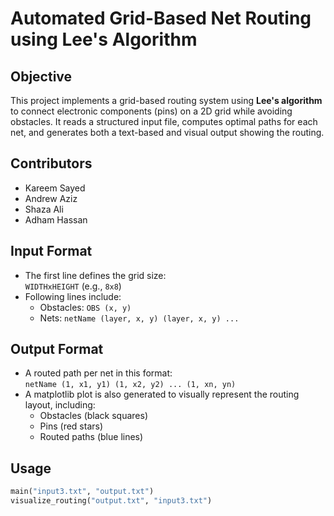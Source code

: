 # Automated Grid-Based Net Routing using Lee's Algorithm

## Objective
This project implements a grid-based routing system using **Lee's algorithm** to connect electronic components (pins) on a 2D grid while avoiding obstacles. It reads a structured input file, computes optimal paths for each net, and generates both a text-based and visual output showing the routing.

## Contributors
- Kareem Sayed  
- Andrew Aziz  
- Shaza Ali  
- Adham Hassan  

## Input Format
- The first line defines the grid size:  
  `WIDTHxHEIGHT` (e.g., `8x8`)
- Following lines include:
  - Obstacles: `OBS (x, y)`
  - Nets: `netName (layer, x, y) (layer, x, y) ...`

## Output Format 
- A routed path per net in this format:  
  `netName (1, x1, y1) (1, x2, y2) ... (1, xn, yn)`
- A matplotlib plot is also generated to visually represent the routing layout, including:
  - Obstacles (black squares)
  - Pins (red stars)
  - Routed paths (blue lines)

## Usage
```python
main("input3.txt", "output.txt")
visualize_routing("output.txt", "input3.txt")
